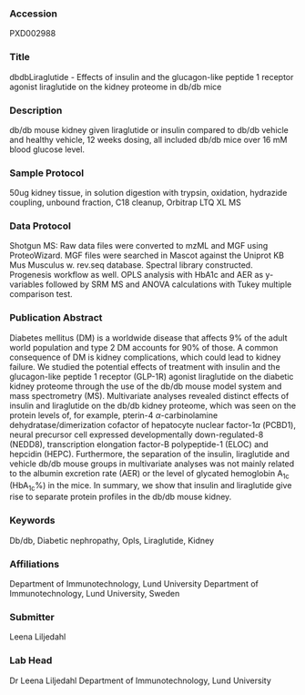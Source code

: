 ### Accession
PXD002988

### Title
dbdbLiraglutide -  Effects of insulin and the glucagon-like peptide 1 receptor agonist liraglutide on the kidney proteome in db/db mice

### Description
db/db mouse kidney given liraglutide or insulin compared to db/db vehicle and healthy vehicle, 12 weeks dosing, all included db/db mice over 16 mM blood glucose level.

### Sample Protocol
50ug kidney tissue, in solution digestion with trypsin, oxidation, hydrazide coupling, unbound fraction, C18 cleanup, Orbitrap LTQ XL MS

### Data Protocol
Shotgun MS: Raw data files were converted to mzML and MGF using ProteoWizard. MGF files were searched in Mascot against the Uniprot KB Mus Musculus w. rev.seq database. Spectral library constructed. Progenesis workflow as well. OPLS analysis with HbA1c and AER as y-variables followed by SRM MS and ANOVA calculations with Tukey multiple comparison test.

### Publication Abstract
Diabetes mellitus (DM) is a worldwide disease that affects 9% of the adult world population and type 2 DM accounts for 90% of those. A common consequence of DM is kidney complications, which could lead to kidney failure. We studied the potential effects of treatment with insulin and the glucagon-like peptide 1 receptor (GLP-1R) agonist liraglutide on the diabetic kidney proteome through the use of the db/db mouse model system and mass spectrometry (MS). Multivariate analyses revealed distinct effects of insulin and liraglutide on the db/db kidney proteome, which was seen on the protein levels of, for example, pterin-4 <i>&#x3b1;</i>-carbinolamine dehydratase/dimerization cofactor of hepatocyte nuclear factor-1<i>&#x3b1;</i> (PCBD1), neural precursor cell expressed developmentally down-regulated-8 (NEDD8), transcription elongation factor-B polypeptide-1 (ELOC) and hepcidin (HEPC). Furthermore, the separation of the insulin, liraglutide and vehicle db/db mouse groups in multivariate analyses was not mainly related to the albumin excretion rate (AER) or the level of glycated hemoglobin A<sub>1c</sub> (HbA<sub>1c</sub>%) in the mice. In summary, we show that insulin and liraglutide give rise to separate protein profiles in the db/db mouse kidney.

### Keywords
Db/db, Diabetic nephropathy, Opls, Liraglutide, Kidney

### Affiliations
Department of Immunotechnology, Lund University
Department of Immunotechnology, Lund University, Sweden

### Submitter
Leena Liljedahl

### Lab Head
Dr Leena Liljedahl
Department of Immunotechnology, Lund University


